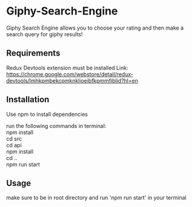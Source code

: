 # Giphy-Search-Engine

Giphy Search Engine allows you to choose your rating and then make a search query for giphy results!
## Requirements
Redux Devtools extension must be installed
Link: https://chrome.google.com/webstore/detail/redux-devtools/lmhkpmbekcpmknklioeibfkpmmfibljd?hl=en
## Installation

Use npm to install dependencies

run the following commands in terminal:<br/>
npm install<br />
cd src<br />
cd api<br />
npm install<br />
cd ..<br />
npm run start<br />

## Usage
make sure to be in root directory and run 'npm run start' in your terminal
